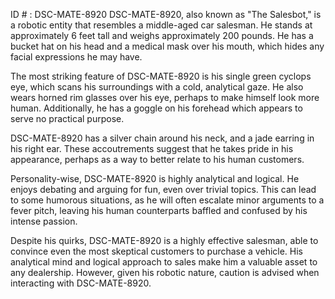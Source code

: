 ID # : DSC-MATE-8920
DSC-MATE-8920, also known as "The Salesbot," is a robotic entity that resembles a middle-aged car salesman. He stands at approximately 6 feet tall and weighs approximately 200 pounds. He has a bucket hat on his head and a medical mask over his mouth, which hides any facial expressions he may have.

The most striking feature of DSC-MATE-8920 is his single green cyclops eye, which scans his surroundings with a cold, analytical gaze. He also wears horned rim glasses over his eye, perhaps to make himself look more human. Additionally, he has a goggle on his forehead which appears to serve no practical purpose.

DSC-MATE-8920 has a silver chain around his neck, and a jade earring in his right ear. These accoutrements suggest that he takes pride in his appearance, perhaps as a way to better relate to his human customers.

Personality-wise, DSC-MATE-8920 is highly analytical and logical. He enjoys debating and arguing for fun, even over trivial topics. This can lead to some humorous situations, as he will often escalate minor arguments to a fever pitch, leaving his human counterparts baffled and confused by his intense passion.

Despite his quirks, DSC-MATE-8920 is a highly effective salesman, able to convince even the most skeptical customers to purchase a vehicle. His analytical mind and logical approach to sales make him a valuable asset to any dealership. However, given his robotic nature, caution is advised when interacting with DSC-MATE-8920.